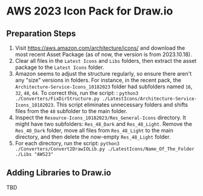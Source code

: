 # AWS 2023 Icon Pack for Draw.io

## Preparation Steps

1. Visit https://aws.amazon.com/architecture/icons/ and download the most recent Asset Package (as of now, the version is from 2023.10.18).
2. Clear all files in the `Latest Icons` and `Libs` folders, then extract the asset package to the `Latest Icons` folder.
3. Amazon seems to adjust the structure regularly, so ensure there aren't any "size" versions in folders. For instance, in the recent pack, the `Architecture-Service-Icons_10182023` folder had subfolders named `16`, `32`, `48`, `64`. To correct this, run the script: : `python3 ./Converters/FixDirStructure.py ./LatestIcons/Architecture-Service-Icons_10182023`. This script eliminates unnecessary folders and shifts files from the `48` subfolder to the main folder.
4. Inspect the `Resource-Icons_10182023/Res_General-Icons` directory. It might have two subfolders: `Res_48_Dark` and `Res_48_Light`. Remove the `Res_48_Dark` folder, move all files from `Res_48_Light` to the main directory, and then delete the now-empty `Res_48_Light` folder.
5. For each directory, run the script:  `python3 ./Converters/Convert2DrawIOLib.py ./LatestIcons/Name_Of_The_Folder ./Libs "AWS23"`

## Adding Libraries to Draw.io

TBD
